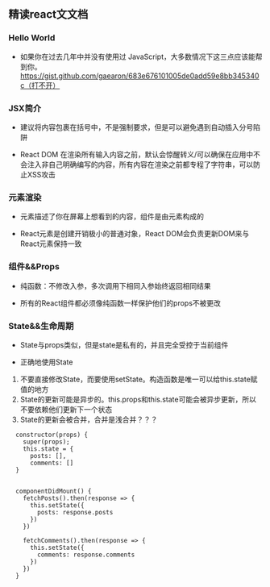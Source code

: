 ## 精读react文文档

### Hello World
- 如果你在过去几年中并没有使用过 JavaScript，大多数情况下这三点应该能帮到你。
https://gist.github.com/gaearon/683e676101005de0add59e8bb345340c（打不开）

### JSX简介
- 建议将内容包裹在括号中，不是强制要求，但是可以避免遇到自动插入分号陷阱

- React DOM 在渲染所有输入内容之前，默认会惊醒转义/可以确保在应用中不会注入非自己明确编写的内容，所有内容在渲染之前都专程了字符串，可以防止XSS攻击


### 元素渲染
- 元素描述了你在屏幕上想看到的内容，组件是由元素构成的

- React元素是创建开销极小的普通对象，React DOM会负责更新DOM来与React元素保持一致

### 组件&&Props
- 纯函数：不修改入参，多次调用下相同入参始终返回相同结果

- 所有的React组件都必须像纯函数一样保护他们的props不被更改

### State&&生命周期
- State与props类似，但是state是私有的，并且完全受控于当前组件

- 正确地使用State
1. 不要直接修改State，而要使用setState。构造函数是唯一可以给this.state赋值的地方
2. State的更新可能是异步的。this.props和this.state可能会被异步更新，所以不要依赖他们更新下一个状态
3. State的更新会被合并，合并是浅合并？？？
```
  constructor(props) {
    super(props);
    this.state = {
      posts: [],
      comments: []
  }


  componentDidMount() {
    fetchPosts().then(response => {
      this.setState({
        posts: response.posts
      })
    })

    fetchComments().then(response => {
      this.setState({
        comments: response.comments
      })
    })
  }
```